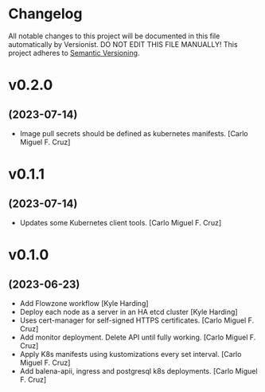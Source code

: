# Changelog

All notable changes to this project will be documented in this file
automatically by Versionist. DO NOT EDIT THIS FILE MANUALLY!
This project adheres to [Semantic Versioning](http://semver.org/).

# v0.2.0
## (2023-07-14)

* Image pull secrets should be defined as kubernetes manifests. [Carlo Miguel F. Cruz]

# v0.1.1
## (2023-07-14)

* Updates some Kubernetes client tools. [Carlo Miguel F. Cruz]

# v0.1.0
## (2023-06-23)

* Add Flowzone workflow [Kyle Harding]
* Deploy each node as a server in an HA etcd cluster [Kyle Harding]
* Uses cert-manager for self-signed HTTPS certificates. [Carlo Miguel F. Cruz]
* Add monitor deployment. Delete API until fully working. [Carlo Miguel F. Cruz]
* Apply K8s manifests using kustomizations every set interval. [Carlo Miguel F. Cruz]
* Add balena-apii, ingress and postgresql k8s deployments. [Carlo Miguel F. Cruz]
